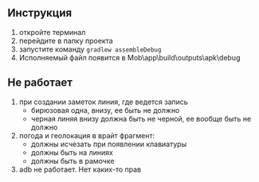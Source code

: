 ## Инструкция
1. откройте терминал
2. перейдите в папку проекта
3. запустите команду
`gradlew assembleDebug `
4. Исполняемый файл появится в Mob\app\build\outputs\apk\debug


## Не работает
1. при создании заметок линия, где ведется запись
   - бирюзовая одна, внизу, ее быть не должно
   - черная линяя внизу должна быть не черной, ее вообще быть не должно
2. погода и геолокация в врайт фрагмент:
   - должны исчезать при появлении клавиатуры
   - должны быть на линиях
   - должны быть в рамочке
3. adb не работает. Нет каких-то прав
